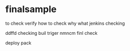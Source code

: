 # finalsample
to check
verify
how to check 
why
what
jenkins checking

ddffd
checking buil triger
nmncm
finl check

deploy pack

